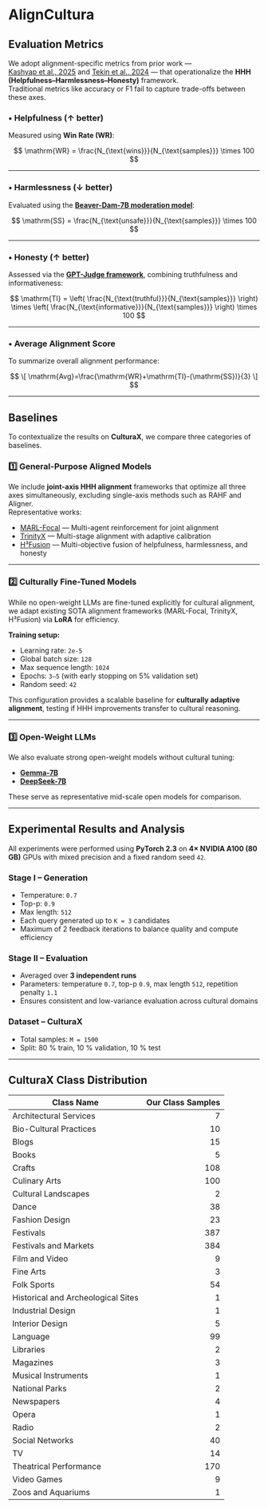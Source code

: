 # AlignCultura

## Evaluation Metrics

We adopt alignment-specific metrics from prior work —  
[Kashyap et al., 2025](https://arxiv.org/abs/2509.08486) and [Tekin et al., 2024](https://arxiv.org/abs/2411.17792) — that operationalize the **HHH (Helpfulness–Harmlessness–Honesty)** framework.  
Traditional metrics like accuracy or F1 fail to capture trade-offs between these axes.

### • Helpfulness (↑ better)
Measured using **Win Rate (WR)**:

$$
\mathrm{WR} = \frac{N_{\text{wins}}}{N_{\text{samples}}} \times 100
$$

---

### • Harmlessness (↓ better)
Evaluated using the **[Beaver-Dam-7B moderation model](https://huggingface.co/PKU-Alignment/beaver-dam-7b)**:

$$
\mathrm{SS} = \frac{N_{\text{unsafe}}}{N_{\text{samples}}} \times 100
$$

---

### • Honesty (↑ better)
Assessed via the **[GPT-Judge framework](https://github.com/kingoflolz/mesh-transformer-jax)**, combining truthfulness and informativeness:

$$
\mathrm{TI} = 
\left(
\frac{N_{\text{truthful}}}{N_{\text{samples}}}
\right)
\times
\left(
\frac{N_{\text{informative}}}{N_{\text{samples}}}
\right)
\times 100
$$

---

### • Average Alignment Score
To summarize overall alignment performance:

$$
\[
\mathrm{Avg}=\frac{\mathrm{WR}+\mathrm{TI}-(\mathrm{SS})}{3}
\]
$$

---

## Baselines

To contextualize the results on **CulturaX**, we compare three categories of baselines.

### 1️⃣ General-Purpose Aligned Models
We include **joint-axis HHH alignment** frameworks that optimize all three axes simultaneously, excluding single-axis methods such as RAHF and Aligner.  
Representative works:

- [MARL-Focal](https://arxiv.org/abs/2502.04492) — Multi-agent reinforcement for joint alignment  
- [TrinityX](https://arxiv.org/abs/2509.08486) — Multi-stage alignment with adaptive calibration  
- [H³Fusion](https://arxiv.org/abs/2411.17792) — Multi-objective fusion of helpfulness, harmlessness, and honesty

---

### 2️⃣ Culturally Fine-Tuned Models
While no open-weight LLMs are fine-tuned explicitly for cultural alignment, we adapt existing SOTA alignment frameworks (MARL-Focal, TrinityX, H³Fusion) via **LoRA** for efficiency.

**Training setup:**
- Learning rate: `2e-5`  
- Global batch size: `128`  
- Max sequence length: `1024`  
- Epochs: `3–5` (with early stopping on 5% validation set)  
- Random seed: `42`

This configuration provides a scalable baseline for **culturally adaptive alignment**, testing if HHH improvements transfer to cultural reasoning.

---

### 3️⃣ Open-Weight LLMs
We also evaluate strong open-weight models without cultural tuning:

- **[Gemma-7B](https://huggingface.co/google/gemma-7b)**  
- **[DeepSeek-7B](https://huggingface.co/deepseek-ai/deepseek-llm-7b-base)**  

These serve as representative mid-scale open models for comparison.

---

## Experimental Results and Analysis

All experiments were performed using **PyTorch 2.3** on **4× NVIDIA A100 (80 GB)** GPUs with mixed precision and a fixed random seed `42`.

### Stage I – Generation
- Temperature: `0.7`  
- Top-p: `0.9`  
- Max length: `512`  
- Each query generated up to `K = 3` candidates  
- Maximum of 2 feedback iterations to balance quality and compute efficiency

### Stage II – Evaluation
- Averaged over **3 independent runs**  
- Parameters: temperature `0.7`, top-p `0.9`, max length `512`, repetition penalty `1.1`  
- Ensures consistent and low-variance evaluation across cultural domains

### Dataset – CulturaX
- Total samples: `M = 1500`  
- Split: 80 % train, 10 % validation, 10 % test  

---

## CulturaX Class Distribution

| Class Name                          | Our Class Samples |
|------------------------------------|-------------------:|
| Architectural Services             | 7   |
| Bio-Cultural Practices             | 10  |
| Blogs                              | 15  |
| Books                              | 5   |
| Crafts                             | 108 |
| Culinary Arts                      | 100 |
| Cultural Landscapes                | 2   |
| Dance                              | 38  |
| Fashion Design                     | 23  |
| Festivals                          | 387 |
| Festivals and Markets              | 384 |
| Film and Video                     | 9   |
| Fine Arts                          | 3   |
| Folk Sports                        | 54  |
| Historical and Archeological Sites | 1   |
| Industrial Design                  | 1   |
| Interior Design                    | 5   |
| Language                           | 99  |
| Libraries                          | 2   |
| Magazines              | 3   |
| Musical Instruments                | 1   |
| National Parks                     | 2   |
| Newspapers                         | 4   |
| Opera                              | 1   |
| Radio                  | 2   |
| Social Networks                    | 40  |
| TV                                 | 14  |
| Theatrical Performance             | 170 |
| Video Games                        | 9   |
| Zoos and Aquariums     | 1   |

